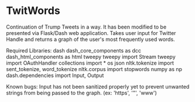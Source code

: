 # TwitWords
Continuation of Trump Tweets in a way. It has been modified to be presented via Flask/Dash web application.
Takes user input for Twitter Handle and returns a graph of the user's most frequently used words.

Required Libraries:
dash
dash_core_components as dcc
dash_html_components as html
tweepy
tweepy import Stream
tweepy import OAuthHandler
collections import *
os
json
nltk.tokenize import sent_tokenize, word_tokenize
nltk.corpus import stopwords
numpy as np
dash.dependencies import Input, Output
  
Known bugs:
Input has not been sanitized properly yet to prevent unwanted strings from being passed to the graph. (ex: 'https', '"', 'www')
